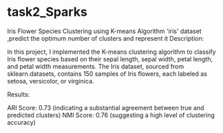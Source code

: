 # task2_Sparks
 Iris Flower Species Clustering using K-means Algorithm
'iris' dataset ,predict the optimum number of clusters and represent it 
Description:

In this project, I implemented the K-means clustering algorithm to classify Iris flower species based on their sepal length, sepal width, petal length,
and petal width measurements. The Iris dataset,
sourced from sklearn.datasets, contains 150 samples of Iris flowers, each labeled as setosa, versicolor, or virginica.



Results:

ARI Score: 0.73 (indicating a substantial agreement between true and predicted clusters)
NMI Score: 0.76 (suggesting a high level of clustering accuracy)



